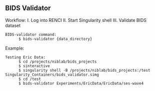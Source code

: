 ## BIDS Validator

Workflow:
    I. Log into RENCI
    II. Start Singularity shell
    III. Validate BIDS dataset

    BIDS-validator command:
          $ bids-validator {data_directory}


Example:

    Testing Eric Data:
          $ cd /projects/niblab/bids_projects
          $ sinteractive
          $ singularity shell -B /projects/niblab/bids_projects:/test Singularity_Containers/bids_validator.simg
          $ cd /test
          $ bids-validator Experiments/EricData/EricData/ses-wave4
